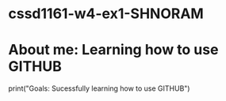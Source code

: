 # cssd1161-w4-ex1-SHNORAM

# About me: Learning how to use GITHUB
print("Goals: Sucessfully learning how to use GITHUB")
